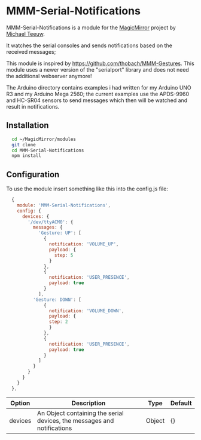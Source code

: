 # MMM-Serial-Notifications
MMM-Serial-Notifications is a module for the [MagicMirror](https://github.com/MichMich/MagicMirror) project by [Michael Teeuw](https://github.com/MichMich).

It watches the serial consoles and sends notifications based on the received messages;

This module is inspired by https://github.com/thobach/MMM-Gestures. This module uses a newer version of the "serialport" library and does not need the additional webserver anymore!

The Arduino directory contains examples i had written for my Arduino UNO R3 and my Arduino Mega 2560; the current examples use the APDS-9960 and HC-SR04 sensors to send messages which then will be watched and result in notifications.

## Installation
```sh
  cd ~/MagicMirror/modules
  git clone 
  cd MMM-Serial-Notifications
  npm install
```


## Configuration
  To use the module insert something like this into the config.js file:
```js
  {
    module: 'MMM-Serial-Notifications',
    config: {
      devices: {
        '/dev/ttyACM0': {
          messages: {
            'Gesture: UP': [
              {
                notification: 'VOLUME_UP',
                payload: {
                  step: 5
                }
              },
              {
                notification: 'USER_PRESENCE',
                payload: true
              }
            ],
          'Gesture: DOWN': [
              {
                notification: 'VOLUME_DOWN',
                payload: {
                step: 2
                }
              },
              {
                notification: 'USER_PRESENCE',
                payload: true
              }
            ]
          }
        }
      }
    }
  },
```

| Option  | Description | Type | Default
|-------- | ----------- | ---- | -------
| devices | An Object containing the serial devices, the messages and notifications | Object | {}
